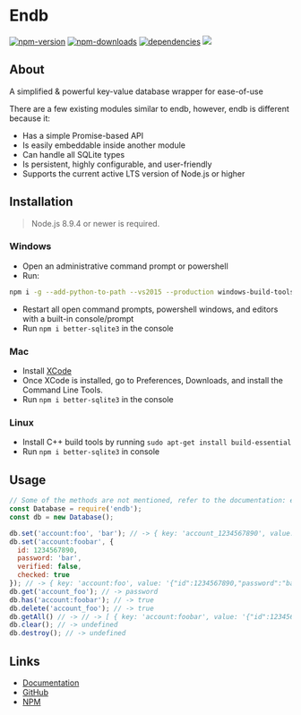 # Endb

<p>
  <a href="https://www.npmjs.com/package/endb"><img src="https://img.shields.io/npm/v/endb.svg" alt="npm-version" /></a>
  <a href="https://www.npmjs.com/package/endb"><img src="https://img.shields.io/npm/dt/endb.svg" alt="npm-downloads" /></a>
  <a href="https://david-dm.org/chroventer/endb"><img src="https://img.shields.io/david/chroventer/endb.svg" alt="dependencies" /></a>
  <a href="https://github.com/chroventer/endb/stargazers"><img src="https://img.shields.io/github/stars/chroventer/endb.svg?style=social&label=Star"></a>
</p>

## About
A simplified & powerful key-value database wrapper for ease-of-use

There are a few existing modules similar to endb, however, endb is different because it:
- Has a simple Promise-based API
- Is easily embeddable inside another module
- Can handle all SQLite types
- Is persistent, highly configurable, and user-friendly
- Supports the current active LTS version of Node.js or higher

## Installation
> Node.js 8.9.4 or newer is required.

### Windows
- Open an administrative command prompt or powershell
- Run:
```sh
npm i -g --add-python-to-path --vs2015 --production windows-build-tools
```
- Restart all open command prompts, powershell windows, and editors with a built-in console/prompt
- Run `npm i better-sqlite3` in the console

### Mac
- Install [XCode](https://developer.apple.com/xcode)
- Once XCode is installed, go to Preferences, Downloads, and install the Command Line Tools.
- Run `npm i better-sqlite3` in the console

### Linux
- Install C++ build tools by running `sudo apt-get install build-essential`
- Run `npm i better-sqlite3` in console

## Usage
```js
// Some of the methods are not mentioned, refer to the documentation: endb.js.org
const Database = require('endb');
const db = new Database();

db.set('account:foo', 'bar'); // -> { key: 'account_1234567890', value: 'bar' }
db.set('account:foobar', {
  id: 1234567890,
  password: 'bar',
  verified: false,
  checked: true
}); // -> { key: 'account:foo', value: '{"id":1234567890,"password":"bar","verified":false,"checked":true}' }
db.get('account_foo'); // -> password
db.has('account:foobar'); // -> true
db.delete('account_foo'); // -> true
db.getAll() // -> // -> [ { key: 'account:foobar', value: '{"id":1234567890,"password":"password",verfied:false,"checked":true}' } ]
db.clear(); // -> undefined
db.destroy(); // -> undefined
```

## Links
- [Documentation](https://endb.js.org)
- [GitHub](https://github.com/chroventer/endb)
- [NPM](https://npmjs.com/endb)